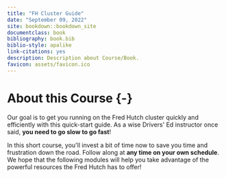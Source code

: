 ```yaml
---
title: "FH Cluster Guide"
date: "September 09, 2022"
site: bookdown::bookdown_site
documentclass: book
bibliography: book.bib
biblio-style: apalike
link-citations: yes
description: Description about Course/Book.
favicon: assets/favicon.ico
---
```




# About this Course {-}

Our goal is to get you running on the Fred Hutch cluster quickly and efficiently with this quick-start guide. As a wise Drivers' Ed instructor once said, **you need to go slow to go fast**! 

In this short course, you'll invest a bit of time now to save you time and frustration down the road. Follow along at **any time on your own schedule**. We hope that the following modules will help you take advantage of the powerful resources the Fred Hutch has to offer!

<!-- we would rather folks waste computing resources than not use it at all! -->
